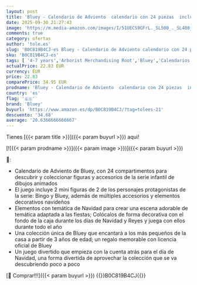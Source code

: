 ```yaml
---
layout: post
title: 'Bluey - Calendario de Adviento  calendario con 24 piezas  incluye figuras de la serie y accesorios  para niños y niñas +3 años de edad  Famosa  BLY54000 '
date: 2025-09-30 21:27:43
image: 'https://m.media-amazon.com/images/I/51UECS9GFrL._SL500_._SL400_.jpg'
comments: true
category: ofertas
author: 'tole.es'
slug: 'B0C819B4CJ-es Bluey - Calendario de Adviento calendario con 24 piezas...'
sku: 'B0C819B4CJ-es'
tags: [ '4-7 years','Arborist Merchandising Root','Bluey','Calendarios de adviento de juguete','Doll_4-7','FamosaESBFCM','Juguetes','Juguetes y juegos','Self Service','Special Features Stores','adviento','b6d17eda-2c26-45ed-a098-453a9f96e839_0','b6d17eda-2c26-45ed-a098-453a9f96e839_6601','b6d17eda-2c26-45ed-a098-453a9f96e839_801','b6d17eda-2c26-45ed-a098-453a9f96e839_8301','b6d17eda-2c26-45ed-a098-453a9f96e839_901','bluey','🇪🇸', ]
actualPrice: 22.83 EUR
currency: EUR
price: 22.83
comparePrice: 34.95 EUR
prodname: 'Bluey - Calendario de Adviento  calendario con 24 piezas  incluye figuras de la serie y accesorios  para niños y niñas +3 años de edad  Famosa  BLY54000 '
country: 'es'
flag: '🇪🇸'
brand: 'Bluey'
buyurl: 'https://www.amazon.es/dp/B0C819B4CJ/?tag=tolees-21'
descuento: '34.68'
average: '20.6366666666667'
---
```


Tienes [{{< param title >}}]({{< param buyurl >}}) aqui!

[![{{< param prodname >}}]({{< param image >}})]({{< param buyurl >}})

🔎:

- Calendario de Adviento de Bluey, con 24 compartimentos para descubrir y coleccionar figuras y accesorios de la serie infantil de dibujos animados
- El juego incluye 2 mini figuras de 2 de los personajes protagonistas de la serie: Bingo y Bluey, además de múltiples accesorios y elementos decorativos navideños
- Elementos con temática de Navidad para crear una escena adorable de temática adaptada a las fiestas; Colócalos de forma decorativa con el fondo de la caja durante los días de Navidad y Reyes y juega con ellos durante todo el año
- Una colección única de Bluey que encantará a los más pequeños de la casa a partir de 3 años de edad; un regalo memorable con licencia oficial de Bluey
- Un juego divertido que empieza con la cuenta atrás para el día de Navidad, una forma divertida de aprovechar la colección que se va descubriendo poco a poco

[🛒 Comprar!!!]({{< param buyurl >}})
{{<world>}}B0C819B4CJ{{</world>}}
